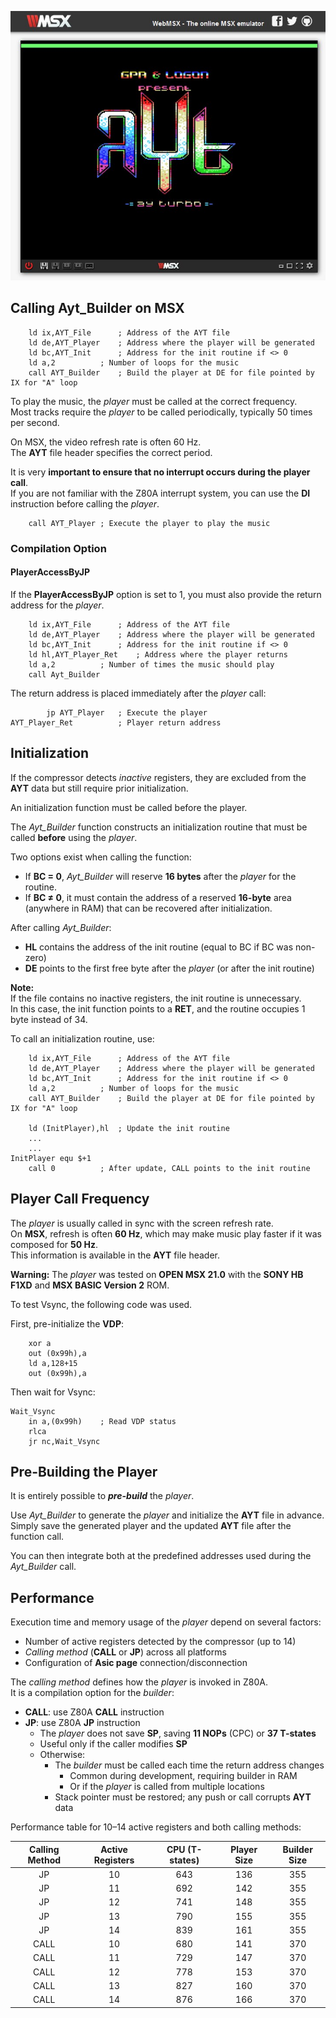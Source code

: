 ![Image Presentation CPC](../../images/MSXPRES.jpg)

## Calling Ayt_Builder on MSX

		ld ix,AYT_File		; Address of the AYT file
		ld de,AYT_Player	; Address where the player will be generated
		ld bc,AYT_Init		; Address for the init routine if <> 0
        ld a,2			; Number of loops for the music
		call AYT_Builder	; Build the player at DE for file pointed by IX for "A" loop

To play the music, the *player* must be called at the correct frequency.  
Most tracks require the *player* to be called periodically, typically 50 times per second.  

On MSX, the video refresh rate is often 60 Hz.  
The **AYT** file header specifies the correct period.  

It is very **important to ensure that no interrupt occurs during the player call**.  
If you are not familiar with the Z80A interrupt system, you can use the **DI** instruction before calling the *player*.

		call AYT_Player	; Execute the player to play the music

### Compilation Option
#### PlayerAccessByJP

If the **PlayerAccessByJP** option is set to 1, you must also provide the return address for the *player*.

		ld ix,AYT_File		; Address of the AYT file
		ld de,AYT_Player	; Address where the player will be generated
		ld bc,AYT_Init		; Address for the init routine if <> 0
		ld hl,AYT_Player_Ret	; Address where the player returns
		ld a,2			; Number of times the music should play
		call Ayt_Builder

The return address is placed immediately after the *player* call:

			jp AYT_Player	; Execute the player
	AYT_Player_Ret			; Player return address

## Initialization
If the compressor detects *inactive* registers, they are excluded from the **AYT** data but still require prior initialization.

An initialization function must be called before the player.

The *Ayt_Builder* function constructs an initialization routine that must be called **before** using the *player*.  

Two options exist when calling the function:
- If **BC = 0**, *Ayt_Builder* will reserve **16 bytes** after the *player* for the routine.
- If **BC ≠ 0**, it must contain the address of a reserved **16-byte** area (anywhere in RAM) that can be recovered after initialization.

After calling *Ayt_Builder*:
- **HL** contains the address of the init routine (equal to BC if BC was non-zero)
- **DE** points to the first free byte after the *player* (or after the init routine)

**Note:**  
If the file contains no inactive registers, the init routine is unnecessary.  
In this case, the init function points to a **RET**, and the routine occupies 1 byte instead of 34.

To call an initialization routine, use:

		ld ix,AYT_File		; Address of the AYT file
		ld de,AYT_Player	; Address where the player will be generated
		ld bc,AYT_Init		; Address for the init routine if <> 0
        ld a,2			; Number of loops for the music
		call AYT_Builder	; Build the player at DE for file pointed by IX for "A" loop

		ld (InitPlayer),hl	; Update the init routine
		...
		...
	InitPlayer equ $+1
		call 0			; After update, CALL points to the init routine

## Player Call Frequency
The *player* is usually called in sync with the screen refresh rate.  
On **MSX**, refresh is often **60 Hz**, which may make music play faster if it was composed for **50 Hz**.  
This information is available in the **AYT** file header.

**Warning:** The *player* was tested on **OPEN MSX 21.0** with the **SONY HB F1XD** and **MSX BASIC Version 2** ROM.  

To test Vsync, the following code was used.

First, pre-initialize the **VDP**:

        xor a
        out (0x99h),a
        ld a,128+15
        out (0x99h),a

Then wait for Vsync:

    Wait_Vsync
        in a,(0x99h)    ; Read VDP status
        rlca
        jr nc,Wait_Vsync

## Pre-Building the Player
It is entirely possible to ***pre-build*** the *player*.

Use *Ayt_Builder* to generate the *player* and initialize the **AYT** file in advance.  
Simply save the generated player and the updated **AYT** file after the function call.

You can then integrate both at the predefined addresses used during the *Ayt_Builder* call.

## Performance

Execution time and memory usage of the *player* depend on several factors:
- Number of active registers detected by the compressor (up to 14)
- *Calling method* (**CALL** or **JP**) across all platforms
- Configuration of **Asic page** connection/disconnection

The *calling method* defines how the *player* is invoked in Z80A.  
It is a compilation option for the *builder*:
- **CALL**: use Z80A **CALL** instruction
- **JP**: use Z80A **JP** instruction  
  - The *player* does not save **SP**, saving **11 NOPs** (CPC) or **37 T-states**  
  - Useful only if the caller modifies **SP**  
  - Otherwise:
    - The *builder* must be called each time the return address changes
      - Common during development, requiring builder in RAM
      - Or if the *player* is called from multiple locations
    - Stack pointer must be restored; any push or call corrupts **AYT** data

Performance table for 10–14 active registers and both calling methods:

| Calling Method | Active Registers | CPU (T-states) | Player Size | Builder Size |
| :-----------: | :--------------: | :------------: | :---------: | :-----------: |
| JP            | 10               | 643            | 136         | 355           |
| JP            | 11               | 692            | 142         | 355           |    
| JP            | 12               | 741            | 148         | 355           |        
| JP            | 13               | 790            | 155         | 355           |        
| JP            | 14               | 839            | 161         | 355           |  
| CALL          | 10               | 680            | 141         | 370           |
| CALL          | 11               | 729            | 147         | 370           |
| CALL          | 12               | 778            | 153         | 370           |
| CALL          | 13               | 827            | 160         | 370           |
| CALL          | 14               | 876            | 166         | 370           |

